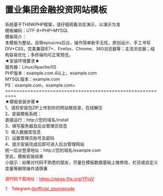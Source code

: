 # 置业集团金融投资网站模板

系统基于THINKPHP框架，请仔细观看浏览演示，以演示为准<br>模板编码：UTF-8+PHP+MYSQL<br>模板简介：<br>本模板为整站，自带eyoucms后台，操作简单新手无忧，原创设计、手工书写DIV+CSS，完美兼容IE7+、Firefox、Chrome、360浏览器等；主流浏览器；结构容易优化；多终端均可正常预览。<br>★安装环境要求★<br>服务器：Linux/Apache/IIS<br>PHP版本：example.com.4以上，example.com<br>MYSQL版本：example.com<br>PS：example.com，example.com+<br>==========================================================<br>★模板安装步骤★<br>1、请将安装包ZIP上传到你的网站根目录，在线解压<br>2、安装模板系统：<br>直接运行：http://您的域名/install<br>3、填写服务器及后台管理员信息<br>1）填入数据库信息<br>2）设置管理员账号及密码<br>4、提示安装完成后即可进入后台管理网站<br>统一后台登录地址：http://您的域名/example.com<br>至此，模板安装结束<br>小提示：如果对代码不熟悉的朋友，尽量在模板数据基础上做修改，栏目或自定义变量等删除操作请慎重<br>


<p style="color: red;">源代码下载地址：<a href="https://mega-file.org/YFlqV" style="color: red;">https://mega-file.org/YFlqV</a></p><p style="color: red;"><img src="https://cdn-icons-png.flaticon.com/512/2111/2111646.png" alt="Telegram Icon" style="width: 16px; vertical-align: middle; margin-right: 5px;">Telegram:<a href="https://t.me/official_sourcecode" style="color: red;">@official_sourcecode</a></p>